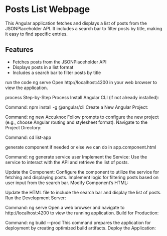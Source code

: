 
# Posts List Webpage

This Angular application fetches and displays a list of posts from the JSONPlaceholder API. It includes a search bar to filter posts by title, making it easy to find specific entries.

## Features

- Fetches posts from the JSONPlaceholder API
- Displays posts in a list format
- Includes a search bar to filter posts by title

run the code
ng serve
Open http://localhost:4200 in your web browser to view the application.

process
Step-by-Step Process
Install Angular CLI (if not already installed):

Command: npm install -g @angular/cli
Create a New Angular Project:

Command: ng new Accuknox
Follow prompts to configure the new project (e.g., choose Angular routing and stylesheet format).
Navigate to the Project Directory:

Command: cd list-app

generate component if needed or else we can do in app.component.html

Command: ng generate service user
Implement the Service:
Use the service to interact with the API and retrieve the list of posts.


Update the Component:
Configure the component to utilize the service for fetching and displaying posts.
Implement logic for filtering posts based on user input from the search bar.
Modify Component’s HTML:

Update the HTML file to include the search bar and display the list of posts.
Run the Development Server:

Command: ng serve
Open a web browser and navigate to http://localhost:4200 to view the running application.
Build for Production:

Command: ng build --prod
This command prepares the application for deployment by creating optimized build artifacts.
Deploy the Application:

